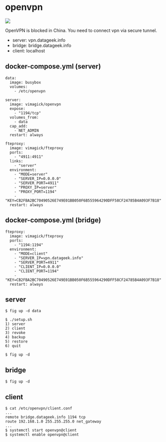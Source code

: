 openvpn
=======

![](https://badge.imagelayers.io/vimagick/openvpn:latest.svg)

OpenVPN is blocked in China. You need to connect vpn via secure tunnel.

- server: vpn.datageek.info
- bridge: bridge.datageek.info
- client: localhost

## docker-compose.yml (server)

```
data:
  image: busybox
  volumes:
    - /etc/openvpn

server:
  image: vimagick/openvpn
  expose:
    - "1194/tcp"
  volumes_from:
    - data
  cap_add:
    - NET_ADMIN
  restart: always

fteproxy:
  image: vimagick/fteproxy
  ports:
    - "4911:4911"
  links:
    - "server"
  environment:
    - "MODE=server"
    - "SERVER_IP=0.0.0.0"
    - "SERVER_PORT=4911"
    - "PROXY_IP=server"
    - "PROXY_PORT=1194"
    - "KEY=CB2FBA2BC70490526E749E01BB050F6B555964290DFF58CF24785B4A093F7B18"
  restart: always
```

## docker-compose.yml (bridge)

```
fteproxy:
  image: vimagick/fteproxy
  ports:
    - "1194:1194"
  environment:
    - "MODE=client"
    - "SERVER_IP=vpn.datageek.info"
    - "SERVER_PORT=4911"
    - "CLIENT_IP=0.0.0.0"
    - "CLIENT_PORT=1194"
    - "KEY=CB2FBA2BC70490526E749E01BB050F6B555964290DFF58CF24785B4A093F7B18"
  restart: always
```

## server

```
$ fig up -d data

$ ./setup.sh
1) server
2) client
3) revoke
4) backup
5) restore
6) quit

$ fig up -d
```

## bridge

```
$ fig up -d
```

## client

```
$ cat /etc/openvpn/client.conf
...
remote bridge.datageek.info 1194 tcp
route 192.168.1.0 255.255.255.0 net_gateway
...
$ systemctl start openvpn@client
$ systemctl enable openvpn@client
```
